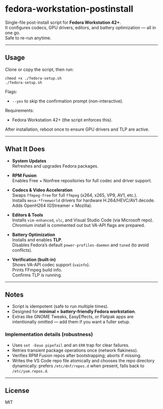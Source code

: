 # fedora-workstation-postinstall

Single-file post-install script for **Fedora Workstation 42+**.  
It configures codecs, GPU drivers, editors, and battery optimization — all in one go.  
Safe to re-run anytime.

---

## Usage

Clone or copy the script, then run:

    chmod +x ./fedora-setup.sh
    ./fedora-setup.sh

Flags:

- `--yes` to skip the confirmation prompt (non-interactive).

Requirements:

- Fedora Workstation 42+ (the script enforces this).

After installation, reboot once to ensure GPU drivers and TLP are active.

---

## What It Does

- **System Updates**  
  Refreshes and upgrades Fedora packages.

- **RPM Fusion**  
  Enables Free + Nonfree repositories for full codec and driver support.

- **Codecs & Video Acceleration**  
  Swaps `ffmpeg-free` for full `ffmpeg` (x264, x265, VP9, AV1, etc.).  
  Installs `mesa-*freeworld` drivers for hardware H.264/HEVC/AV1 decode.  
  Adds OpenH264 (GStreamer + Mozilla).

- **Editors & Tools**  
  Installs `vim-enhanced`, `vlc`, and Visual Studio Code (via Microsoft repo).  
  Chromium install is commented out but VA-API flags are prepared.

- **Battery Optimization**  
  Installs and enables **TLP**.  
  Disables Fedora’s default `power-profiles-daemon` and `tuned` (to avoid conflicts).

- **Verification (built-in)**  
  Shows VA-API codec support (`vainfo`).  
  Prints FFmpeg build info.  
  Confirms TLP is running.

---

## Notes

- Script is idempotent (safe to run multiple times).  
- Designed for **minimal + battery-friendly Fedora workstation**.  
- Extras like GNOME Tweaks, EasyEffects, or Flatpak apps are intentionally omitted — add them if you want a fuller setup.

### Implementation details (robustness)

- Uses `set -Eeuo pipefail` and an `ERR` trap for clear failures.  
- Retries transient package operations once (network flakiness).  
- Verifies RPM Fusion repos after bootstrapping; aborts if missing.  
- Writes the VS Code repo file atomically and chooses the repo directory dynamically: prefers `/etc/dnf/repos.d` when present, falls back to `/etc/yum.repos.d`.

---

## License

MIT
